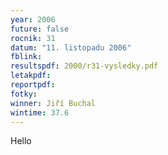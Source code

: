 ```yaml
---
year: 2006
future: false
rocnik: 31
datum: "11. listopadu 2006"
fblink: 
resultspdf: 2000/r31-vysledky.pdf
letakpdf: 
reportpdf: 
fotky: 
winner: Jiří Buchal
wintime: 37.6
---
```

Hello